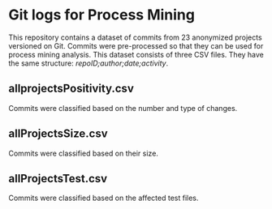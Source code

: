 # Git logs for Process Mining
This repository contains a dataset of commits from 23 anonymized projects versioned on Git. Commits were pre-processed so that they can be used for process mining analysis. This dataset consists of three CSV files. They have the same structure: *repoID;author;date;activity*.
## allprojectsPositivity.csv
Commits were classified based on the number and type of changes.
## allProjectsSize.csv
Commits were classified based on their size.
## allProjectsTest.csv
Commits were classified based on the affected test files.
